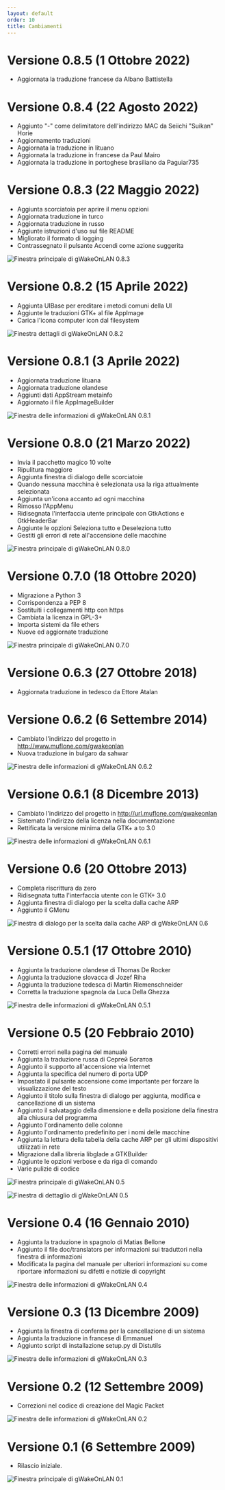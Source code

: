 ```yaml
---
layout: default
order: 10
title: Cambiamenti
---
```

# Versione 0.8.5 (1 Ottobre 2022)

* Aggiornata la traduzione francese da Albano Battistella

# Versione 0.8.4 (22 Agosto 2022)

* Aggiunto "-" come delimitatore dell'indirizzo MAC da Seiichi "Suikan" Horie
* Aggiornamento traduzioni
* Aggiornata la traduzione in lituano
* Aggiornata la traduzione in francese da Paul Mairo
* Aggiornata la traduzione in portoghese brasiliano da Paguiar735

# Versione 0.8.3 (22 Maggio 2022)

* Aggiunta scorciatoia per aprire il menu opzioni
* Aggiornata traduzione in turco
* Aggiornata traduzione in russo
* Aggiunte istruzioni d'uso sul file README
* Migliorato il formato di logging
* Contrassegnato il pulsante Accendi come azione suggerita

![Finestra principale di gWakeOnLAN 0.8.3](/resources/gwakeonlan/archive/v0.8.3/italian/main.png)

# Versione 0.8.2 (15 Aprile 2022)

* Aggiunta UIBase per ereditare i metodi comuni della UI
* Aggiunte le traduzioni GTK+ al file AppImage
* Carica l'icona computer icon dal filesystem

![Finestra dettagli di gWakeOnLAN 0.8.2](/resources/gwakeonlan/archive/v0.8.2/italian/detail.png)

# Versione 0.8.1 (3 Aprile 2022)

* Aggiornata traduzione lituana
* Aggiornata traduzione olandese
* Aggiunti dati AppStream metainfo
* Aggiornato il file AppImageBuilder

![Finestra delle informazioni di gWakeOnLAN 0.8.1](/resources/gwakeonlan/archive/v0.8.1/italian/about.png)

# Versione 0.8.0 (21 Marzo 2022)

* Invia il pacchetto magico 10 volte
* Ripulitura maggiore
* Aggiunta finestra di dialogo delle scorciatoie
* Quando nessuna macchina è selezionata usa la riga attualmente selezionata
* Aggiunta un'icona accanto ad ogni macchina
* Rimosso l'AppMenu
* Ridisegnata l'interfaccia utente principale con GtkActions e GtkHeaderBar
* Aggiunte le opzioni Seleziona tutto e Deseleziona tutto
* Gestiti gli errori di rete all'accensione delle macchine

![Finestra principale di gWakeOnLAN 0.8.0](/resources/gwakeonlan/archive/v0.8.0/italian/main.png)

# Versione 0.7.0 (18 Ottobre 2020)

* Migrazione a Python 3
* Corrispondenza a PEP 8
* Sostituiti i collegamenti http con https
* Cambiata la licenza in GPL-3+
* Importa sistemi da file ethers
* Nuove ed aggiornate traduzione

![Finestra principale di gWakeOnLAN 0.7.0](/resources/gwakeonlan/archive/v0.7.0/italian/main.png)

# Versione 0.6.3 (27 Ottobre 2018)

* Aggiornata traduzione in tedesco da Ettore Atalan

# Versione 0.6.2 (6 Settembre 2014)

* Cambiato l'indirizzo del progetto in http://www.muflone.com/gwakeonlan
* Nuova traduzione in bulgaro da sahwar

![Finestra delle informazioni di gWakeOnLAN 0.6.2](/resources/gwakeonlan/archive/v0.6.2/italian/about.png)

# Versione 0.6.1 (8 Dicembre 2013)

* Cambiato l'indirizzo del progetto in http://url.muflone.com/gwakeonlan
* Sistemato l'indirizzo della licenza nella documentazione
* Rettificata la versione minima della GTK+ a to 3.0

![Finestra delle informazioni di gWakeOnLAN 0.6.1](/resources/gwakeonlan/archive/v0.6.1/italian/about.png)

# Versione 0.6 (20 Ottobre 2013)

* Completa riscrittura da zero
* Ridisegnata tutta l'interfaccia utente con le GTK+ 3.0
* Aggiunta finestra di dialogo per la scelta dalla cache ARP
* Aggiunto il GMenu

![Finestra di dialogo per la scelta dalla cache ARP di gWakeOnLAN 0.6](/resources/gwakeonlan/archive/v0.6/italian/arpcache.png)

# Versione 0.5.1 (17 Ottobre 2010)

* Aggiunta la traduzione olandese di Thomas De Rocker
* Aggiunta la traduzione slovacca di Jozef Riha
* Aggiunta la traduzione tedesca di Martin Riemenschneider
* Corretta la traduzione spagnola da Luca Della Ghezza

![Finestra delle informazioni di gWakeOnLAN 0.5.1](/resources/gwakeonlan/archive/v0.5.1/italian/about.png)

# Versione 0.5 (20 Febbraio 2010)

* Corretti errori nella pagina del manuale
* Aggiunta la traduzione russa di Сергей Богатов
* Aggiunto il supporto all'accensione via Internet
* Aggiunta la specifica del numero di porta UDP
* Impostato il pulsante accensione come importante per forzare la
  visualizzazione del testo
* Aggiunto il titolo sulla finestra di dialogo per aggiunta, modifica e
  cancellazione di un sistema
* Aggiunto il salvataggio della dimensione e della posizione della finestra alla
  chiusura del programma
* Aggiunto l'ordinamento delle colonne
* Aggiunto l'ordinamento predefinito per i nomi delle macchine
* Aggiunta la lettura della tabella della cache ARP per gli ultimi dispositivi
  utilizzati in rete
* Migrazione dalla libreria libglade a GTKBuilder
* Aggiunte le opzioni verbose e da riga di comando
* Varie pulizie di codice

![Finestra principale di gWakeOnLAN 0.5](/resources/gwakeonlan/archive/v0.5/italian/main.png)

![Finestra di dettaglio di gWakeOnLAN 0.5](/resources/gwakeonlan/archive/v0.5/italian/detail.png)

# Versione 0.4 (16 Gennaio 2010)

* Aggiunta la traduzione in spagnolo di Matias Bellone
* Aggiunto il file doc/translators per informazioni sui traduttori nella
  finestra di informazioni
* Modificata la pagina del manuale per ulteriori informazioni su come riportare
  informazioni su difetti e notizie di copyright

![Finestra delle informazioni di gWakeOnLAN 0.4](/resources/gwakeonlan/archive/v0.4/italian/about.png)

# Versione 0.3 (13 Dicembre 2009)

* Aggiunta la finestra di conferma per la cancellazione di un sistema
* Aggiunta la traduzione in francese di Emmanuel
* Aggiunto script di installazione setup.py di Distutils

![Finestra delle informazioni di gWakeOnLAN 0.3](/resources/gwakeonlan/archive/v0.3/italian/about.png)

# Versione 0.2 (12 Settembre 2009)

* Correzioni nel codice di creazione del Magic Packet

![Finestra delle informazioni di gWakeOnLAN 0.2](/resources/gwakeonlan/archive/v0.2/italian/about.png)

# Versione 0.1 (6 Settembre 2009)

* Rilascio iniziale.

![Finestra principale di gWakeOnLAN 0.1](/resources/gwakeonlan/archive/v0.1/italian/main.png)